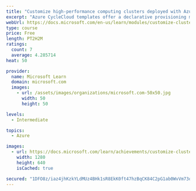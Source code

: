 ```yaml
---
title: "Customize high-performance computing clusters deployed with Azure CycleCloud"
excerpt: "Azure CycleCloud templates offer a declarative provisioning model that helps you minimize administrative overhead associated with deploying and maintaining custom HPC environments in Azure."
webUrl: https://docs.microsoft.com/en-us/learn/modules/customize-clusters-azure-cyclecloud/
type: course
price: Free
length: PT2H2M
ratings:
  count: 7
  average: 4.285714
heat: 50

provider:
  name: Microsoft Learn
  domain: microsoft.com
  images:
    - url: /assets/images/organizations/microsoft.com-50x50.jpg
      width: 50
      height: 50

levels:
  - Intermediate

topics:
  - Azure

images:
  - url: https://docs.microsoft.com/learn/achievements/customize-clusters-azure-cyclecloud-social.png
    width: 1280
    height: 640
    isCached: true

secured: "1DFO8z/iaz4jhKzkYLdMUz4BHk1sR8EkK0ft47hzBqCK84C2pG1ab0WvVm73qH1xErz3+AvcLVaAk/XsDmv1Hs47PhqdsVvpaix+CfKlSNDvY8Qm3A/3SAzjEI1DbYSfdRBBmjMjs93RkZNfAEWddMkRykSATot+d8SzCG4n67beSFYjzW9+lYbeIhxUmbsATrdccptFaAVxILaAkVPqa55MATdBEuzmLUwuCsQGI9Jua2WSsv1Q1y8Z/NxZWueeo5ymeJ3iFDZtbXm/NENlhbMUHfPok+nqDVUL6cpR65fXk9GDpKncxZxgKmOyr9NQ4osZMHtGIR09Hk4A6wISw68CbwHUd7QSnnSZZklLukupy/hzp/RJYbj9o47/h3p6GZ3cLGjvHDtZ+kWq+5ECCEZizUW7zL7aYQaLc1YrPG8=;gt6K7GjVHaOYWpT08eohpQ=="
---
```


